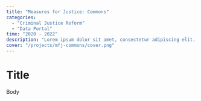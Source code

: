 ```yaml
---
title: "Measures for Justice: Commons"
categories:
  - "Criminal Justice Reform"
  - "Data Portal"
time: "2020 - 2022"
description: "Lorem ipsum dolor sit amet, consectetur adipiscing elit. Sed do eiusmod tempor. Lorem ipsum dolor sit amet, consectetur adipiscing elit.Lorem ipsum dolor sit amet, consectetur adipiscing elit. Sed do eiusmod tempor. Lorem ipsum dolor sit amet, consectetur adipiscing elit."
cover: "/projects/mfj-commons/cover.png"
---
```


# Title

Body
